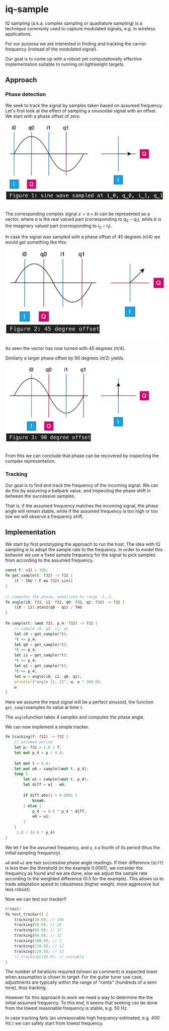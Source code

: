 # iq-sample

IQ sampling (a.k.a. complex sampling or quadrature sampling) is a technique commonly used to capture modulated signals, e.g. in wireless applications.

For our purpose we are interested in finding and tracking the carrier frequency (instead of the modulated signal).

Our goal is to come up with a robust yet computationally effective implementation suitable to running on lightweight targets.

## Approach

### Phase detection

We seek to track the signal by samples taken based on assumed frequency. Let's first look at the effect of sampling a sinusoidal signal with an offset. We start with a phase offset of zero.

![1](./figures/iq_0.drawio.svg)

The corresponding complex signal $z=a+bi$ can be represented as a vector, where $a$ is the real valued part (corresponding to $q_0-q_1$), while $b$ is the imaginary valued part (corresponding to $i_0-i_1$).

In case the signal was sampled with a phase offset of 45 degrees ($\pi/4$) we would get something like this:

![2](./figures/iq_1.drawio.svg)

As seen the vector has now turned with 45 degrees ($\pi/4$).

Similarly a larger phase offset by 90 degrees ($\pi/2$) yields.

![3](./figures/iq_2.drawio.svg)

From this we can conclude that phase can be recovered by inspecting the complex representation.

### Tracking

Our goal is to find and track the frequency of the incoming signal. We can do this by assuming a ballpark value, and inspecting the phase shift in between the successive samples.

That is, if the assumed frequency matches the incoming signal, the phase angle will remain stable, while if the assumed frequency is too high or too low we will observe a frequency shift.

## Implementation

We start by first prototyping the approach to run the host. The idea with IQ sampling is to adopt the sample rate to the frequency. In order to model this behavior we use a fixed sample frequency for the signal to pick samples from according to the assumed frequency.

```rust
const F: u32 = 100;
fn get_sample(t: f32) -> f32 {
    (t * TAU * F as f32).sin()
}

// computes the phase, nomalized to range -1..1
fn angle(i0: f32, i1: f32, q0: f32, q1: f32) -> f32 {
    (i0 - i1).atan2(q0 - q1) / TAU
}

fn sample(t: &mut f32, p_4: f32) -> f32 {
    // sample i0, q0, i1, q1
    let i0 = get_sample(*t);
    *t += p_4;
    let q0 = get_sample(*t);
    *t += p_4;
    let i1 = get_sample(*t);
    *t += p_4;
    let q1 = get_sample(*t);
    *t += p_4;
    let w = angle(i0, i1, q0, q1);
    println!("angle {}, {}", w, w * 360.0);
    w
}
```

Here we assume the input signal will be a perfect sinusoid, the function `get_sample`samples its value at time `t`.

The `angle`function takes 4 samples and computes the phase angle.

We can now implement a simple tracker.

```rust
fn tracking(f: f32) -> f32 {
    // assumed period
    let p: f32 = 1.0 / f;
    let mut p_4 = p / 4.0;

    let mut t = 0.0;
    let mut w0 = sample(&mut t, p_4);
    loop {
        let w1 = sample(&mut t, p_4);
        let diff = w1 - w0;

        if diff.abs() < 0.0001 {
            break;
        } else {
            p_4 -= 0.5 * p_4 * diff;
            w0 = w1;
        } 
    }
     1.0 / (4.0 * p_4)
}
```

We let `f` be the assumed frequency, and `p_4` a fourth of its period (thus the initial sampling frequency).

`w0` and `w1` are two successive phase angle readings. If their difference (`diff`) is less than the threshold (in the example 0.0001), we consider the frequency as found and we are done, else we adjust the sample rate according to the weighted difference (0.5 for the example). This allows us to trade adaptation speed to robustness (higher weight, more aggressive but less robust).

Now we can test our tracker!!

```rust
#[test]
fn test_tracker() {
    tracking(10.0); // 106
    tracking(50.0); // 26
    tracking(80.0); // 17
    tracking(90.0); // 12
    tracking(100.0); // 1
    tracking(110.0); // 12
    tracking(120.0); // 13
    // tracking(130.0); // unstable
}
```

The number of iterations required (shown as comment) is expected lower when assumption is closer to target. For the guitar tuner use case, adjustments are typically within the range of "cents" (hundreds of a semi tone), thus tracking.

However for this approach to work we need a way to determine the the initial assumed frequency. To this end, it seems that seeking can be done from the lowest reasonable frequency is stable, e.g. 50 Hz.

In case tracking fails (an unreasonable high frequency estimated, e.g. 400 Hz.) we can safely start from lowest frequency.









